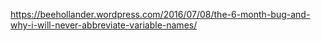 
https://beehollander.wordpress.com/2016/07/08/the-6-month-bug-and-why-i-will-never-abbreviate-variable-names/
